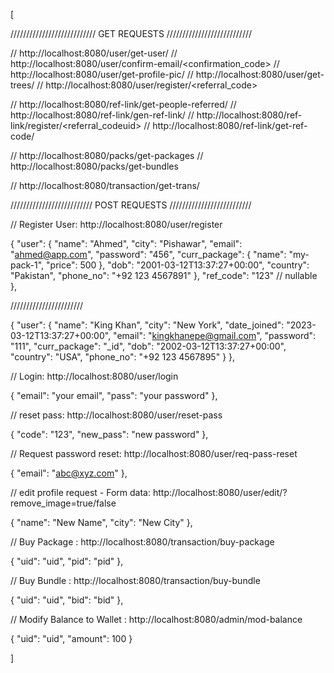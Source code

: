 [

/////////////////////////// GET REQUESTS ///////////////////////////

// http://localhost:8080/user/get-user/<uid>
// http://localhost:8080/user/confirm-email/<confirmation_code>
// http://localhost:8080/user/get-profile-pic/<uid>
// http://localhost:8080/user/get-trees/<uid>
// http://localhost:8080/user/register/<referral_code>

// http://localhost:8080/ref-link/get-people-referred/<uid>
// http://localhost:8080/ref-link/gen-ref-link/<uid>
// http://localhost:8080/ref-link/register/<referral_codeuid>
// http://localhost:8080/ref-link/get-ref-code/<uid>

// http://localhost:8080/packs/get-packages
// http://localhost:8080/packs/get-bundles

// http://localhost:8080/transaction/get-trans/<uid>



////////////////////////// POST REQUESTS //////////////////////////

// Register User: http://localhost:8080/user/register

{
  "user": {
    "name": "Ahmed",
    "city": "Pishawar",
    "email": "ahmed@app.com",
    "password": "456",
    "curr_package": {
      "name": "my-pack-1",
      "price": 500
    },
    "dob": "2001-03-12T13:37:27+00:00",
    "country": "Pakistan",
    "phone_no": "+92 123 4567891"
  },
  "ref_code": "123" // nullable
},

///////////////////////

{
  "user": {
    "name": "King Khan",
    "city": "New York",
    "date_joined": "2023-03-12T13:37:27+00:00",
    "email": "kingkhanepe@gmail.com",
    "password": "111",
    "curr_package": "_id",
    "dob": "2002-03-12T13:37:27+00:00",
    "country": "USA",
    "phone_no": "+92 123 4567895"
  }
},

// Login: http://localhost:8080/user/login

{
  "email": "your email",
  "pass": "your password"
},

// reset pass: http://localhost:8080/user/reset-pass

{
  "code": "123",
  "new_pass": "new password"
},

// Request password reset: http://localhost:8080/user/req-pass-reset

{
  "email": "abc@xyz.com"
},

// edit profile request - Form data: http://localhost:8080/user/edit/<uid>?remove_image=true/false

{
  "name": "New Name",
  "city": "New City"
},

// Buy Package : http://localhost:8080/transaction/buy-package

{
  "uid": "uid",
  "pid": "pid"
},

// Buy Bundle : http://localhost:8080/transaction/buy-bundle

{
  "uid": "uid",
  "bid": "bid"
},

// Modify Balance to Wallet : http://localhost:8080/admin/mod-balance

{
  "uid": "uid",
  "amount": 100
}


]
